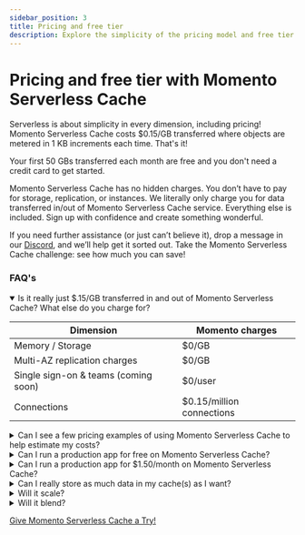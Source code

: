 ```yaml
---
sidebar_position: 3
title: Pricing and free tier
description: Explore the simplicity of the pricing model and free tier information for Momento Serverless Cache
---
```


# Pricing and free tier with Momento Serverless Cache
Serverless is about simplicity in every dimension, including pricing! Momento Serverless Cache costs $0.15/GB transferred where objects are metered in 1 KB increments each time. That's it!

Your first 50 GBs transferred each month are free and you don't need a credit card to get started.

Momento Serverless Cache has no hidden charges. You don’t have to pay for storage, replication, or instances. We literally only charge you for data transferred in/out of Momento Serverless Cache service. Everything else is included. Sign up with confidence and create something wonderful.

 If you need further assistance (or just can’t believe it), drop a message in our [Discord](https://discord.gg/Z7FSXB89), and we’ll help get it sorted out. Take the Momento Serverless Cache challenge: see how much you can save!

### FAQ's
<details open>
  <summary>Is it really just $.15/GB transferred in and out of Momento Serverless Cache? What else do you charge for?</summary>

| Dimension                            | Momento charges           |
|--------------------------------------|---------------------------|
| Memory / Storage                     | $0/GB                     |
| Multi-AZ replication charges         | $0/GB                     |
| Single sign-on & teams (coming soon) | $0/user                   |
| Connections                          | $0.15/million connections |
  
 </details>
 
<details>
<summary>Can I see a few pricing examples of using Momento Serverless Cache to help estimate my costs?</summary>
Here are a few sample pricing exercises to help you estimate.

##### You process a total of 1 million read/write requests per day with average object sizes of 4KB. Momento Serverless Cache would cost you:

`1 million requests / day * 30.5 days/month * 4KB/request * $.15/GB` = **$18.3 /month**

_See the calculation in [Wolfram Alpha](https://www.wolframalpha.com/input?i=1+million%2F+day+*+4KB+*+%24.15%2FGB+to+%24%2Fmonth) for more detail._

##### You process an average load of 5K RPS with 1KB objects. Momento Serverless Cache would cost you:

`5K requests/second * 86400 seconds/day * 30.5 days/month * 1KB/request` = **$1976/month**

##### You process an average load of 5K RPS with 800 bytes objects. Momento Serverless Cache would cost you:

`5K requests/second * 86400 seconds/day * 30.5 days/month * 1KB/request` = **$1976/month**

_Note: Objects are metered in 1 KB increments. So a 800 byte object will be metered as 1 KB item_

_See the calculation in [Wolfram Alpha](https://www.wolframalpha.com/input?i=5000%2Fsecond+*+1KB++*+%24.15%2FGB+to+%24%2Fmonth) for more detail._

##### You have a 20 RPS Lambda that caches 1KB objects. Momento Serverless Cache would cost you:

`20 requests/second * 86400 seconds/day * 30.5 days/month * 1KB` = **$.38/month**

_Note: Without the free tier, this workflow would cost $7.88/month_

_See the calculation in [Wolfram Alpha](https://www.wolframalpha.com/input?i=%28%2820+requests%2Fsecond+*+1KB%2Frequest%29+-+50GB+%2Fmonth%29+*+%24.15%2FGB+to+%24%2Fmonth) for more detail._
</details>

<details>
<summary>Can I run a production app for free on Momento Serverless Cache?</summary>
Absolutely! Our free tier and low usage tiers are as fast, as available, and as secure as our at scale service. You get all our availability features like multi-AZ replication, hot key protection, and automatic scaling to handle bursts. You even get all our security features for free (end-to-end encryption, per request authentication, TLS).

We frequently find customers provisioning an entire cluster to handle low-RPS workflows. If you want them to be HA, you need multiple nodes. If you believe in CICD, you likely have a similarly sized cluster in staging—and maybe even in dev. That adds up! Turn off those machines—and save the environment. Go Momento!
</details>

<details>
  <summary>Can I run a production app for $1.50/month on Momento Serverless Cache?</summary>
Absolutely! If you are transferring 60 GB of data in/out of Momento Serverless Cache each month, you get the first 50GB free each month and pay $0.15/GB for the remaining 10GB each month. Access enterprise-grade availability, security, and performance at any scale with Momento.


As crazy as it sounds, we are not the first to do this. You can experience this with other serverless services like Amazon DynamoDB, Amazon S3, and more—we are just bringing serverless to caching!
</details>

<details>
  <summary>Can I really store as much data in my cache(s) as I want?</summary>
Heck yeah! You are billed for the inbound and outbound transfer of data, not for the volume of data in your cache.
</details>

<details>
  <summary>Will it scale?</summary>
Hell yes! Momento Serverless Cache is the best way to future-proof your caching story. You can add Momento Serverless Cache *extremely* quickly—and it just fades into the background whether you are doing 1 RPS or 1 million RPS. You just pay for what you use—so you get a scalable cache without spending a lot of cash.
</details>
  
<details>
  <summary>Will it blend?</summary>
We do not recommend putting Momento Serverless Cache in a blender as it may void the warranty of your blender, but Momento Serverless Cache  is robust with enterprise grade security and availability. Momento Serverless Cache does blend seamlessly with your current cloud setup, whether you're on AWS, GCP, Azure, or multi-cloud!
</details>

[Give Momento Serverless Cache a Try!](./../getting-started)
